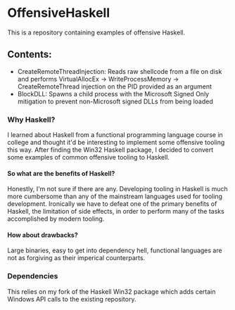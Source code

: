 # OffensiveHaskell
This is a repository containing examples of offensive Haskell.

## Contents:
- CreateRemoteThreadInjection: Reads raw shellcode from a file on disk and performs VirtualAllocEx -> WriteProcessMemory -> CreateRemoteThread injection on the PID provided as an argument
- BlockDLL: Spawns a child process with the Microsoft Signed Only mitigation to prevent non-Microsoft signed DLLs from being loaded

### Why Haskell? 
I learned about Haskell from a functional programming language course in college and thought it'd be interesting to implement some offensive tooling this way. After finding the Win32 Haskell package, I decided to convert some examples of common offensive tooling to Haskell. 

#### So what are the benefits of Haskell?
Honestly, I'm not sure if there are any. Developing tooling in Haskell is much more cumbersome than any of the mainstream languages used for tooling development. Ironically we have to defeat one of the primary benefits of Haskell, the limitation of side effects, in order to perform many of the tasks accomplished by modern tooling.

#### How about drawbacks?
Large binaries, easy to get into dependency hell, functional languages are not as forgiving as their imperical counterparts.

### Dependencies
This relies on my fork of the Haskell Win32 package which adds certain Windows API calls to the existing repository.
